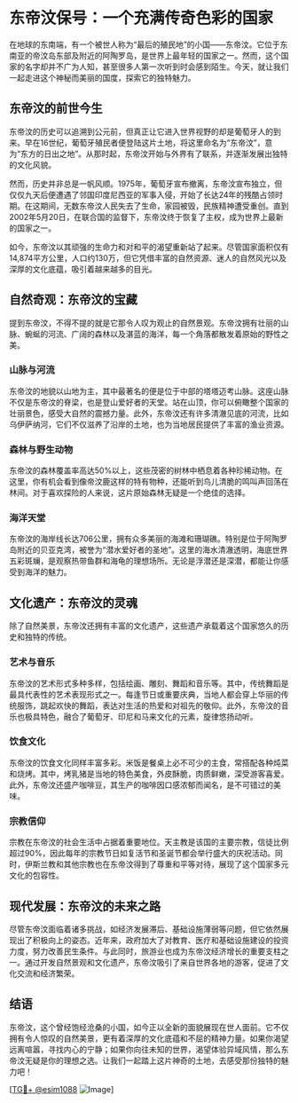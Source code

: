 # 东帝汶保号：一个充满传奇色彩的国家

在地球的东南端，有一个被世人称为“最后的殖民地”的小国——东帝汶。它位于东南亚的帝汶岛东部及附近的阿陶罗岛，是世界上最年轻的国家之一。然而，这个国家的名字却并不广为人知，甚至很多人第一次听到时会感到陌生。今天，就让我们一起走进这个神秘而美丽的国度，探索它的独特魅力。

## 东帝汶的前世今生

东帝汶的历史可以追溯到公元前，但真正让它进入世界视野的却是葡萄牙人的到来。早在16世纪，葡萄牙殖民者便登陆这片土地，将这里命名为“东帝汶”，意为“东方的日出之地”。从那时起，东帝汶开始与外界有了联系，并逐渐发展出独特的文化风貌。

然而，历史并非总是一帆风顺。1975年，葡萄牙宣布撤离，东帝汶宣布独立，但仅仅九天后便遭遇了邻国印度尼西亚的军事入侵，开始了长达24年的残酷占领时期。在这期间，无数东帝汶人民失去了生命，家园被毁，民族精神遭受重创。直到2002年5月20日，在联合国的监督下，东帝汶终于恢复了主权，成为世界上最新的国家之一。

如今，东帝汶以其顽强的生命力和对和平的渴望重新站了起来。尽管国家面积仅有14,874平方公里，人口约130万，但它凭借丰富的自然资源、迷人的自然风光以及深厚的文化底蕴，吸引着越来越多的目光。

## 自然奇观：东帝汶的宝藏

提到东帝汶，不得不提的就是它那令人叹为观止的自然景观。东帝汶拥有壮丽的山脉、蜿蜒的河流、广阔的森林以及湛蓝的海洋，每一个角落都散发着原始的野性之美。

### 山脉与河流

东帝汶的地貌以山地为主，其中最著名的便是位于中部的塔塔迈考山脉。这座山脉不仅是东帝汶的脊梁，也是登山爱好者的天堂。站在山顶，你可以俯瞰整个国家的壮丽景色，感受大自然的震撼力量。此外，东帝汶还有许多清澈见底的河流，比如乌伊萨纳河，它们不仅滋养了沿岸的土地，也为当地居民提供了丰富的渔业资源。

### 森林与野生动物

东帝汶的森林覆盖率高达50%以上，这些茂密的树林中栖息着各种珍稀动物。在这里，你有机会看到像帝汶鹿这样的特有物种，还能听到鸟儿清脆的鸣叫声回荡在林间。对于喜欢探险的人来说，这片原始森林无疑是一个绝佳的选择。

### 海洋天堂

东帝汶的海岸线长达706公里，拥有众多美丽的海滩和珊瑚礁。特别是位于阿陶罗岛附近的贝亚克湾，被誉为“潜水爱好者的圣地”。这里的海水清澈透明，海底世界五彩斑斓，是观察热带鱼群和海龟的理想场所。无论是浮潜还是深潜，都能让你感受到海洋的魅力。

## 文化遗产：东帝汶的灵魂

除了自然美景，东帝汶还拥有丰富的文化遗产，这些遗产承载着这个国家悠久的历史和独特的传统。

### 艺术与音乐

东帝汶的艺术形式多种多样，包括绘画、雕刻、舞蹈和音乐等。其中，传统舞蹈是最具代表性的艺术表现形式之一。每逢节日或重要庆典，当地人都会穿上华丽的传统服饰，跳起欢快的舞蹈，表达对生活的热爱和对祖先的敬仰。此外，东帝汶的音乐也极具特色，融合了葡萄牙、印尼和马来文化的元素，旋律悠扬动听。

### 饮食文化

东帝汶的饮食文化同样丰富多彩。米饭是餐桌上必不可少的主食，常搭配各种炖菜和烧烤。其中，烤乳猪是当地的特色美食，外皮酥脆，肉质鲜嫩，深受游客喜爱。此外，东帝汶还盛产咖啡豆，其生产的咖啡因口感浓郁而闻名，是不可错过的美味。

### 宗教信仰

宗教在东帝汶的社会生活中占据着重要地位。天主教是该国的主要宗教，信徒比例超过90%，因此每年的宗教节日如复活节和圣诞节都会举行盛大的庆祝活动。同时，伊斯兰教和其他宗教也在东帝汶得到了尊重和平等对待，展现了这个国家多元文化的包容性。

## 现代发展：东帝汶的未来之路

尽管东帝汶面临着诸多挑战，如经济发展滞后、基础设施薄弱等问题，但它依然展现出了积极向上的姿态。近年来，政府加大了对教育、医疗和基础设施建设的投资力度，努力改善民生条件。与此同时，旅游业也成为东帝汶经济增长的重要支柱之一。通过开发自然景观和文化遗产，东帝汶吸引了来自世界各地的游客，促进了文化交流和经济繁荣。

## 结语

东帝汶，这个曾经饱经沧桑的小国，如今正以全新的面貌展现在世人面前。它不仅拥有令人惊叹的自然美景，更有着深厚的文化底蕴和不屈的精神力量。如果你渴望远离喧嚣，寻找内心的宁静；如果你向往未知的世界，渴望体验异域风情，那么东帝汶无疑是你的理想之选。让我们一起踏上这片神奇的土地，去感受那份独特的魅力吧！

[[TG💪+ @esim1088](https://t.me/s/esim1088) ![Image](https://i.postimg.cc/4NQfJmqS/Snipaste-2025-05-13-00-14-12.png)]